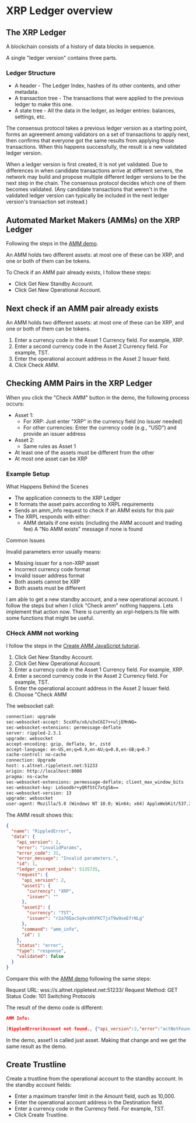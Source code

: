 # XRP Ledger overview

## The XRP Ledger

A blockchain consists of a history of data blocks in sequence.

A single "ledger version" contains three parts.

### Ledger Structure

- A header - The Ledger Index, hashes of its other contents, and other metadata.
- A transaction tree - The transactions that were applied to the previous ledger to make this one.
- A state tree - All the data in the ledger, as ledger entries: balances, settings, etc.

The consensus protocol takes a previous ledger version as a starting point, forms an agreement among validators on a set of transactions to apply next, then confirms that everyone got the same results from applying those transactions. When this happens successfully, the result is a new validated ledger version.

When a ledger version is first created, it is not yet validated. Due to differences in when candidate transactions arrive at different servers, the network may build and propose multiple different ledger versions to be the next step in the chain. The consensus protocol decides which one of them becomes validated. (Any candidate transactions that weren't in the validated ledger version can typically be included in the next ledger version's transaction set instead.)

## Automated Market Makers (AMMs) on the XRP Ledger

Following the steps in the [AMM demo](file:///C:/Users/timof/repos/ml/xrpl-dev-portal/_code-samples/quickstart/js/11.create-amm.html).

An AMM holds two different assets: at most one of these can be XRP, and one or both of them can be tokens.

To Check if an AMM pair already exists, I follow these steps:

- Click Get New Standby Account.
- Click Get New Operational Account.

## Next check if an AMM pair already exists

An AMM holds two different assets: at most one of these can be XRP, and one or both of them can be tokens.

1. Enter a currency code in the Asset 1 Currency field. For example, XRP.
2. Enter a second currency code in the Asset 2 Currency field. For example, TST.
3. Enter the operational account address in the Asset 2 Issuer field.
4. Click Check AMM.

## Checking AMM Pairs in the XRP Ledger

When you click the "Check AMM" button in the demo, the following process occurs:

- Asset 1:
  - For XRP: Just enter "XRP" in the currency field (no issuer needed)
  - For other currencies: Enter the currency code (e.g., "USD") and provide an issuer address
- Asset 2:
  - Same rules as Asset 1
- At least one of the assets must be different from the other
- At most one asset can be XRP

### Example Setup

What Happens Behind the Scenes

- The application connects to the XRP Ledger
- It formats the asset pairs according to XRPL requirements
- Sends an amm_info request to check if an AMM exists for this pair
- The XRPL responds with either:
  - AMM details if one exists (including the AMM account and trading fee)
A "No AMM exists" message if none is found

Common Issues

Invalid parameters error usually means:

- Missing issuer for a non-XRP asset
- Incorrect currency code format
- Invalid issuer address format
- Both assets cannot be XRP
- Both assets must be different

I am able to get a new standby account, and a new operational account.  I follow the steps but when I click "Check amm" nothing happens.  Lets implement that action now.  There is currently an xrpl-helpers.ts file with some functions that might be useful. 

### CHeck AMM not working

I follow the steps in the [Create AMM JavaScript tutorial](https://xrpl.org/docs/tutorials/javascript/amm/create-an-amm).

1. Click Get New Standby Account.
2. Click Get New Operational Account.
3. Enter a currency code in the Asset 1 Currency field. For example, XRP.
4. Enter a second currency code in the Asset 2 Currency field. For example, TST.
5. Enter the operational account address in the Asset 2 Issuer field.
6. Choose "Check AMM

The websocket call:

```txt
connection: upgrade
sec-websocket-accept: 5cxXFo/x6/u3xC6I7++uljEMnNQ=
sec-websocket-extensions: permessage-deflate
server: rippled-2.3.1
upgrade: websocket
accept-encoding: gzip, deflate, br, zstd
accept-language: en-US,en;q=0.9,en-AU;q=0.8,en-GB;q=0.7
cache-control: no-cache
connection: Upgrade
host: s.altnet.rippletest.net:51233
origin: http://localhost:8080
pragma: no-cache
sec-websocket-extensions: permessage-deflate; client_max_window_bits
sec-websocket-key: LoSoodbr+yQRfStC7xtg5A==
sec-websocket-version: 13
upgrade: websocket
user-agent: Mozilla/5.0 (Windows NT 10.0; Win64; x64) AppleWebKit/537.36 (KHTML, like Gecko) Chrome/133.0.0.0 Safari/537.36 Edg/133.0.0.0
```

The AMM result shows this:

```json
{
  "name": "RippledError",
  "data": {
    "api_version": 2,
    "error": "invalidParams",
    "error_code": 31,
    "error_message": "Invalid parameters.",
    "id": 1,
    "ledger_current_index": 5135735,
    "request": {
      "api_version": 2,
      "asset1": {
        "currency": "XRP",
        "issuer": ""
      },
      "asset2": {
        "currency": "TST",
        "issuer": "r2a76QacSq4vsKhFKCTjxT9w9xeEfrNLg"
      },
      "command": "amm_info",
      "id": 1
    },
    "status": "error",
    "type": "response",
    "validated": false
  }
}
```

Compare this with the [AMM demo](file:///C:/Users/timof/repos/ml/xrpl-dev-portal/_code-samples/quickstart/js/11.create-amm.html) following the same steps:

Request URL: wss://s.altnet.rippletest.net:51233/
Request Method: GET
Status Code: 101 Switching Protocols

The result of the demo code is different:

```json
AMM Info:

[RippledError(Account not found., {"api_version":2,"error":"actNotFound","error_code":19,"error_message":"Account not found.","id":1,"ledger_hash":"44C439CB69B3F5B1D0BC746ED306131CCD23A46B10AA19C7DE0DCA127DDB8DA5","ledger_index":5135877,"request":{"api_version":2,"asset":{"currency":"XRP"},"asset2":{"currency":"TST","issuer":"rLiAJ4gvUje4GCYADp8ECRnSMQAkFkWDta"},"command":"amm_info","id":1,"ledger_index":"validated"},"status":"error","type":"response","validated":true})]
```

In the demo, asset1 is called just asset.  Making that change and we get the same result as the demo.

## Create Trustline

Create a trustline from the operational account to the standby account. In the standby account fields:

- Enter a maximum transfer limit in the Amount field, such as 10,000.
- Enter the operational account address in the Destination field.
- Enter a currency code in the Currency field. For example, TST.
- Click Create Trustline.

